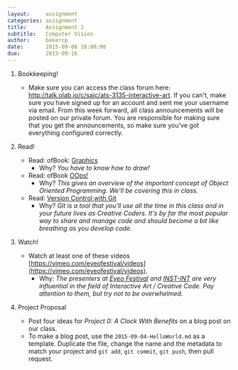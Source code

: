 ```yaml
---
layout:     assignment
categories: assignment
title:      Assignment 2
subtitle:   Computer Vision
author:     bakercp
date:       2015-09-08 18:00:00
due:        2015-09-16
---
```


1. Bookkeeping!
    - Make sure you can access the class forum here: http://talk.olab.io/c/saic/ats-3135-interactive-art.  If you can't, make sure you have signed up for an account and sent me your username via email.  From this week forward, all class announcements will be posted on our private forum.  You are responsible for making sure that you get the announcements, so make sure you've got everything configured correctly.

2. Read!
    - Read: ofBook: [Graphics](http://openframeworks.cc/ofBook/chapters/intro_to_graphics.html)
        - Why? _You have to know how to draw!_
    - Read: ofBook [OOps!](http://openframeworks.cc/ofBook/chapters/OOPs!.html)
        - Why? _This gives an overview of the important concept of Object Oriented Programming. We'll be covering this in class._
    - Read: [Version Control with Git](http://openframeworks.cc/ofBook/chapters/version_control_with_git.html)
        - Why? _Git is a tool that you'll use all the time in this class and in your future lives as Creative Coders. It's by far the most popular way to share and manage code and should become a bit like breathing as you develop code._

3. Watch!
    - Watch at least one of these videos [https://vimeo.com/eyeofestival/videos](https://vimeo.com/eyeofestival/videos).
        - Why: _The presenters at [Eyeo Festival](http://eyeofestival.com/) and [INST-INT](http://inst-int.com/) are very influential in the field of Interactive Art / Creative Code.  Pay attention to them, but try not to be overwhelmed._

4. Project Proposal
    - Post four ideas for _Project 0: A Clock With Benefits_ on a blog post on our class.
    - To make a blog post, use the `2015-09-04-HelloWorld.md` as a template.  Duplicate the file, change the name and the metadata to match your project and `git add`, `git commit`, `git push`, then pull request.

